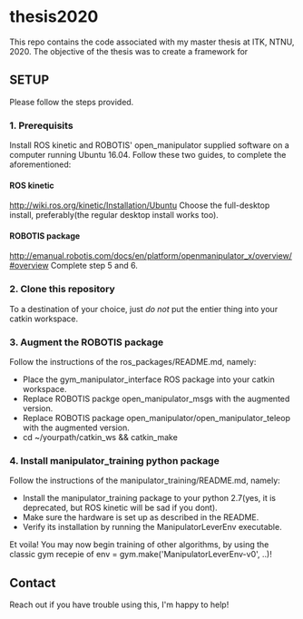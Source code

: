# thesis2020
This repo contains the code associated with my master thesis at ITK, NTNU, 2020.
The objective of the thesis was to create a framework for 


## SETUP
Please follow the steps provided.

### 1. Prerequisits
Install ROS kinetic and ROBOTIS' open_manipulator supplied software on a computer running Ubuntu 16.04.
Follow these two guides, to complete the aforementioned:

#### ROS kinetic
http://wiki.ros.org/kinetic/Installation/Ubuntu
Choose the full-desktop install, preferably(the regular desktop install works too).

#### ROBOTIS package
http://emanual.robotis.com/docs/en/platform/openmanipulator_x/overview/#overview
Complete step 5 and 6.

### 2. Clone this repository
To a destination of your choice, just _do not_ put the entier thing into your catkin workspace.

### 3. Augment the ROBOTIS package
Follow the instructions of the ros_packages/README.md, namely:
- Place the gym_manipulator_interface ROS package into your catkin workspace.
- Replace ROBOTIS packge open_manipulator_msgs with the augmented version.
- Replace ROBOTIS package open_manipulator/open_manipulator_teleop with the augmented version.
- cd ~/yourpath/catkin_ws && catkin_make

### 4. Install manipulator_training python package
Follow the instructions of the manipulator_training/README.md, namely:
- Install the manipulator_training package to your python 2.7(yes, it is deprecated, but ROS kinetic will be sad if you dont).
- Make sure the hardware is set up as described in the README.
- Verify its installation by running the ManipulatorLeverEnv executable.

Et voila!
You may now begin training of other algorithms, by using the classic gym recepie of env = gym.make('ManipulatorLeverEnv-v0', ..)!

## Contact
Reach out if you have trouble using this, I'm happy to help!
